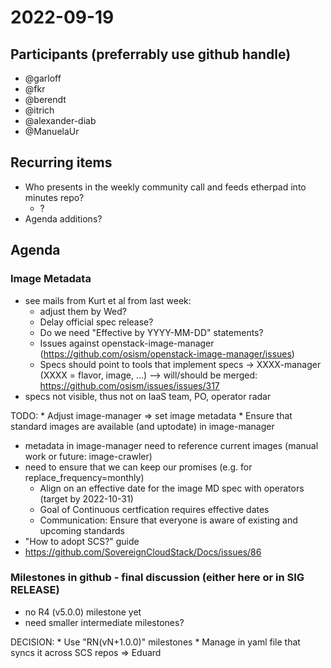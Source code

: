 # 2022-09-19
## Participants (preferrably use github handle)
* @garloff
* @fkr
* @berendt
* @itrich
* @alexander-diab
* @ManuelaUr

## Recurring items
* Who presents in the weekly community call and feeds etherpad into minutes repo?
  * ?
* Agenda additions?

## Agenda

### Image Metadata
* see mails from Kurt et al from last week:
    - adjust them by Wed?
    - Delay official spec release? 
    - Do we need "Effective by YYYY-MM-DD" statements?
    - Issues against openstack-image-manager (https://github.com/osism/openstack-image-manager/issues)
    - Specs should point to tools that implement specs -> XXXX-manager (XXXX = flavor, image, ...) --> will/should be merged: https://github.com/osism/issues/issues/317
* specs not visible, thus not on IaaS team, PO, operator radar

TODO:
    * Adjust image-manager => set image metadata
    * Ensure that standard images are available (and uptodate) in image-manager
- metadata in image-manager need to reference current images (manual work or future: image-crawler)
- need to ensure that we can keep our promises (e.g. for replace_frequency=monthly)
    *  Align on an effective date for the image MD spec with operators (target by 2022-10-31)
    * Goal of Continuous certfication requires effective dates
    * Communication: Ensure that everyone is aware of existing and upcoming standards
- "How to adopt SCS?" guide
- https://github.com/SovereignCloudStack/Docs/issues/86


### Milestones in github - final discussion (either here or in SIG RELEASE)
* no R4 (v5.0.0) milestone yet
* need smaller intermediate milestones?

DECISION:
    * Use "RN(vN+1.0.0)" milestones
    * Manage in yaml file that syncs it across SCS repos => Eduard

